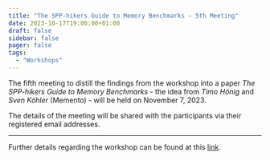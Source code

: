 ```yaml
---
title: "The SPP-hikers Guide to Memory Benchmarks - 5th Meeting"
date: 2023-10-17T19:00:00+01:00
draft: false
sidebar: false
pager: false
tags:
  - "Workshops"
---
```


The fifth meeting to distill the findings from the workshop into a paper *The SPP-hikers Guide to Memory Benchmarks* - the idea from _Timo Hönig_ and _Sven Köhler_ (Memento) - will be held on November 7, 2023.

The details of the meeting will be shared with the participants via their registered email addresses.

---

Further details regarding the workshop can be found at this [link](/posts/mini-workshop_2023).

